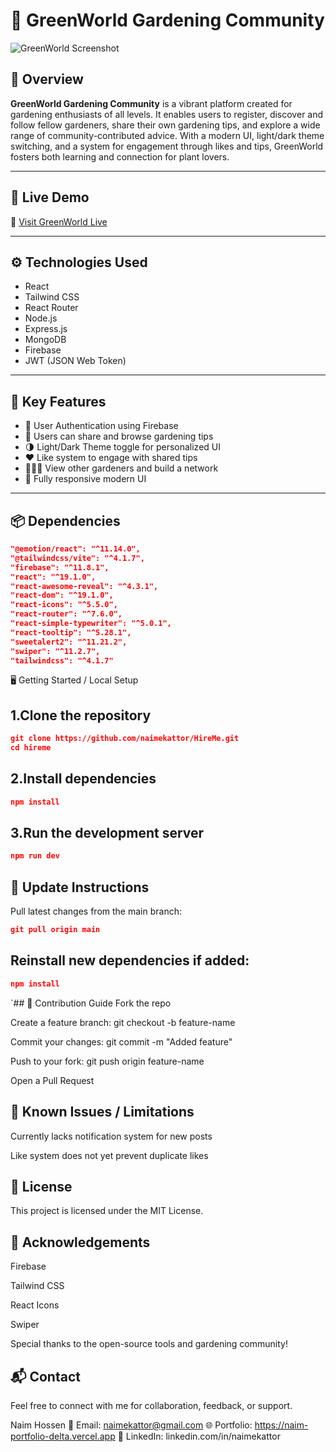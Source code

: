 # 🌱 GreenWorld Gardening Community

![GreenWorld Screenshot](./home.jpeg.jpeg)

## 📝 Overview

**GreenWorld Gardening Community** is a vibrant platform created for gardening enthusiasts of all levels. It enables users to register, discover and follow fellow gardeners, share their own gardening tips, and explore a wide range of community-contributed advice. With a modern UI, light/dark theme switching, and a system for engagement through likes and tips, GreenWorld fosters both learning and connection for plant lovers.

---

## 🚀 Live Demo

🔗 [Visit GreenWorld Live](https://gardening-34dc8.web.app/)

---

## ⚙️ Technologies Used

- React
- Tailwind CSS
- React Router
- Node.js
- Express.js
- MongoDB
- Firebase
- JWT (JSON Web Token)

---

## 🌟 Key Features

- 🔐 User Authentication using Firebase
- 📝 Users can share and browse gardening tips
- 🌗 Light/Dark Theme toggle for personalized UI
- ❤️ Like system to engage with shared tips
- 🧑‍🤝‍🧑 View other gardeners and build a network
- 📱 Fully responsive modern UI

---

## 📦 Dependencies

```json
"@emotion/react": "^11.14.0",
"@tailwindcss/vite": "^4.1.7",
"firebase": "^11.8.1",
"react": "^19.1.0",
"react-awesome-reveal": "^4.3.1",
"react-dom": "^19.1.0",
"react-icons": "^5.5.0",
"react-router": "^7.6.0",
"react-simple-typewriter": "^5.0.1",
"react-tooltip": "^5.28.1",
"sweetalert2": "^11.21.2",
"swiper": "^11.2.7",
"tailwindcss": "^4.1.7"
```
🖥️ Getting Started / Local Setup
## 1.Clone the repository
```json
git clone https://github.com/naimekattor/HireMe.git
cd hireme
```
## 2.Install dependencies
```json
npm install

```
## 3.Run the development server
```json
npm run dev
```
## 📌 Update Instructions
Pull latest changes from the main branch:
```json
git pull origin main

```
## Reinstall new dependencies if added:
```json
npm install

```
`## 🤝 Contribution Guide
Fork the repo

Create a feature branch: git checkout -b feature-name

Commit your changes: git commit -m "Added feature"

Push to your fork: git push origin feature-name

Open a Pull Request

## 🛑 Known Issues / Limitations
Currently lacks notification system for new posts

Like system does not yet prevent duplicate likes

## 📄 License
This project is licensed under the MIT License.

## 🙌 Acknowledgements
Firebase

Tailwind CSS

React Icons

Swiper

Special thanks to the open-source tools and gardening community!

## 📬 Contact
Feel free to connect with me for collaboration, feedback, or support.

Naim Hossen
📧 Email: naimekattor@gmail.com
🌐 Portfolio: https://naim-portfolio-delta.vercel.app
💼 LinkedIn: linkedin.com/in/naimekattor
